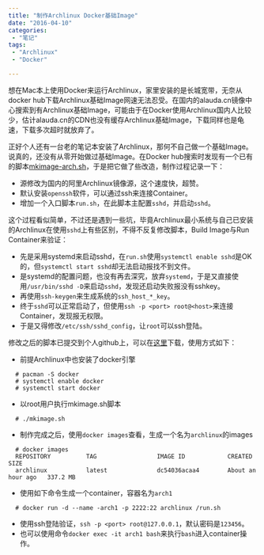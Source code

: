 ```yaml
---
title: "制作Archlinux Docker基础Image"
date: "2016-04-10"
categories:
 - "笔记"
tags:
 - "Archlinux"
 - "Docker"

---
```


想在Mac本上使用Docker来运行Archlinux，家里安装的是长城宽带，无奈从docker hub下载Archlinux基础Image网速无法忍受。在国内的alauda.cn镜像中心搜索到有Archlinux基础Image，可能由于在Docker使用Archlinux国内人比较少，估计alauda.cn的CDN也没有缓存Archlinux基础Image，下载同样也是龟速，下载多次超时就放弃了。

正好个人还有一台老的笔记本安装了Archlinux，那何不自己做一个基础Image。说真的，还没有从零开始做过基础Image。在Docker hub搜索时发现有一个已有的脚本[mkimage-arch.sh](https://github.com/docker/docker/blob/master/contrib/mkimage-arch.sh)，于是把它做了些改造，制作过程记录一下：

  * 源修改为国内的阿里Archlinux镜像源，这个速度快，超赞。
  * 默认安装`openssh`软件，可以通过ssh来连接Container。
  * 增加一个入口脚本`run.sh`，在此脚本主配置`sshd`，并启动`sshd`。

这个过程看似简单，不过还是遇到一些坑，毕竟Archlinux最小系统与自己已安装的Archlinux在使用`sshd`上有些区别，不得不反复修改脚本，Build Image与Run Container来验证：

  * 先是采用systemd来启动sshd，在`run.sh`使用`systemctl enable sshd`是OK的，但`systemctl start sshd`却无法启动报找不到文件。
  * 是systemd的配置问题，也没有再去深究，放弃`systemd`，于是又直接使用`/usr/bin/sshd -D`来启动`sshd`，发现还启动失败报没有sshkey。
  * 再使用`ssh-keygen`来生成系统的`ssh_host_*_key`。
  * 终于`sshd`可以正常启动了，但使用`ssh -p <port> root@<host>`来连接Container，发现报无权限。
  * 于是又得修改`/etc/ssh/sshd_config`，让`root`可以ssh登陆。

修改之后的脚本已提交到个人github上，可以在[这里](https://github.com/xtfly/dockerimage)下载，使用方式如下：

  * 前提Archlinux中也安装了docker引擎
  ```
    # pacman -S docker
    # systemctl enable docker
    # systemctl start docker
  ```
  * 以root用户执行mkimage.sh脚本
  ```
    # ./mkimage.sh
  ```
  * 制作完成之后，使用`docker images`查看，生成一个名为`archlinux`的images
  ```
    # docker images
    REPOSITORY          TAG                 IMAGE ID            CREATED             SIZE
    archlinux           latest              dc54036acaa4        About an hour ago   337.2 MB
  ```
  * 使用如下命令生成一个container，容器名为`arch1`
  ```
    # docker run -d --name -arch1 -p 2222:22 archlinux /run.sh
  ```
  * 使用ssh登陆验证，`ssh -p <port> root@127.0.0.1`，默认密码是`123456`。
  * 也可以使用命令`docker exec -it arch1 bash`来执行`bash`进入container操作。
